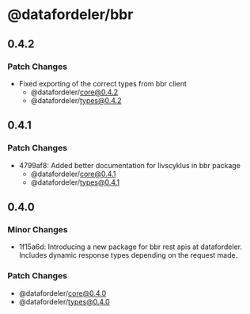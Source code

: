 # @datafordeler/bbr

## 0.4.2

### Patch Changes

- Fixed exporting of the correct types from bbr client
  - @datafordeler/core@0.4.2
  - @datafordeler/types@0.4.2

## 0.4.1

### Patch Changes

- 4799af8: Added better documentation for livscyklus in bbr package
  - @datafordeler/core@0.4.1
  - @datafordeler/types@0.4.1

## 0.4.0

### Minor Changes

- 1f15a6d: Introducing a new package for bbr rest apis at datafordeler. Includes dynamic response types depending on the request made.

### Patch Changes

- @datafordeler/core@0.4.0
- @datafordeler/types@0.4.0
